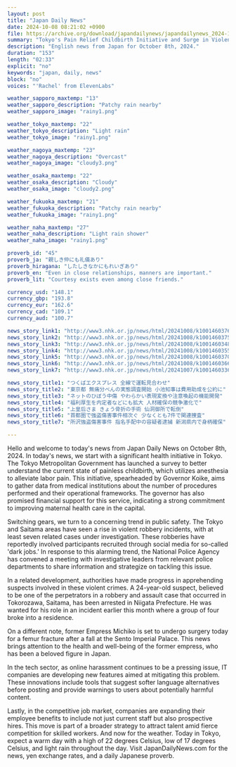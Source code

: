 ```yaml
---
layout: post
title: "Japan Daily News"
date: 2024-10-08 08:21:02 +0900
file: https://archive.org/download/japandailynews/japandailynews_2024-10-08.mp3
summary: "Tokyo's Pain Relief Childbirth Initiative and Surge in Violent Robberies, & more…"
description: "English news from Japan for October 8th, 2024."
duration: "153"
length: "02:33"
explicit: "no"
keywords: "japan, daily, news"
block: "no"
voices: "'Rachel' from ElevenLabs"

weather_sapporo_maxtemp: "13"
weather_sapporo_description: "Patchy rain nearby"
weather_sapporo_image: "rainy1.png"

weather_tokyo_maxtemp: "22"
weather_tokyo_description: "Light rain"
weather_tokyo_image: "rainy1.png"

weather_nagoya_maxtemp: "23"
weather_nagoya_description: "Overcast"
weather_nagoya_image: "cloudy3.png"

weather_osaka_maxtemp: "22"
weather_osaka_description: "Cloudy"
weather_osaka_image: "cloudy2.png"

weather_fukuoka_maxtemp: "21"
weather_fukuoka_description: "Patchy rain nearby"
weather_fukuoka_image: "rainy1.png"

weather_naha_maxtemp: "27"
weather_naha_description: "Light rain shower"
weather_naha_image: "rainy1.png"

proverb_id: "45"
proverb_ja: "親しき仲にも礼儀あり"
proverb_hiragana: "したしきなかにもれいぎあり"
proverb_en: "Even in close relationships, manners are important."
proverb_lit: "Courtesy exists even among close friends."

currency_usd: "148.1"
currency_gbp: "193.8"
currency_eur: "162.6"
currency_cad: "109.1"
currency_aud: "100.7"

news_story_link1: "http://www3.nhk.or.jp/news/html/20241008/k10014603761000.html"
news_story_link2: "http://www3.nhk.or.jp/news/html/20241008/k10014603751000.html"
news_story_link3: "http://www3.nhk.or.jp/news/html/20241008/k10014603481000.html"
news_story_link4: "http://www3.nhk.or.jp/news/html/20241008/k10014603551000.html"
news_story_link5: "http://www3.nhk.or.jp/news/html/20241008/k10014603701000.html"
news_story_link6: "http://www3.nhk.or.jp/news/html/20241008/k10014603661000.html"
news_story_link7: "http://www3.nhk.or.jp/news/html/20241007/k10014603361000.html"

news_story_title1: "つくばエクスプレス 全線で運転見合わせ"
news_story_title2: "東京都 無痛分べんの実態調査開始 小池知事は費用助成を公約に"
news_story_title3: "ネットのひぼう中傷 やわらかい表現変換や注意喚起の機能開発"
news_story_title4: "福利厚生を内定者などにも拡大 人材確保の競争激化で"
news_story_title5: "上皇后さま きょう骨折の手術 仙洞御所で転倒"
news_story_title6: "首都圏で強盗傷害事件相次ぐ 少なくとも7件で関連捜査"
news_story_title7: "所沢強盗傷害事件 指名手配中の容疑者逮捕 新潟県内で身柄確保"

---
```


Hello and welcome to today's news from Japan Daily News on October 8th, 2024. In today's news, we start with a significant health initiative in Tokyo. The Tokyo Metropolitan Government has launched a survey to better understand the current state of painless childbirth, which utilizes anesthesia to alleviate labor pain. This initiative, spearheaded by Governor Koike, aims to gather data from medical institutions about the number of procedures performed and their operational frameworks. The governor has also promised financial support for this service, indicating a strong commitment to improving maternal health care in the capital.

Switching gears, we turn to a concerning trend in public safety. The Tokyo and Saitama areas have seen a rise in violent robbery incidents, with at least seven related cases under investigation. These robberies have reportedly involved participants recruited through social media for so-called 'dark jobs.' In response to this alarming trend, the National Police Agency has convened a meeting with investigative leaders from relevant police departments to share information and strategize on tackling this issue.

In a related development, authorities have made progress in apprehending suspects involved in these violent crimes. A 24-year-old suspect, believed to be one of the perpetrators in a robbery and assault case that occurred in Tokorozawa, Saitama, has been arrested in Niigata Prefecture. He was wanted for his role in an incident earlier this month where a group of four broke into a residence.

On a different note, former Empress Michiko is set to undergo surgery today for a femur fracture after a fall at the Sento Imperial Palace. This news brings attention to the health and well-being of the former empress, who has been a beloved figure in Japan.

In the tech sector, as online harassment continues to be a pressing issue, IT companies are developing new features aimed at mitigating this problem. These innovations include tools that suggest softer language alternatives before posting and provide warnings to users about potentially harmful content.

Lastly, in the competitive job market, companies are expanding their employee benefits to include not just current staff but also prospective hires. This move is part of a broader strategy to attract talent amid fierce competition for skilled workers. And now for the weather. Today in Tokyo, expect a warm day with a high of 22 degrees Celsius, low of 17 degrees Celsius, and light rain throughout the day.  Visit JapanDailyNews.com for the news, yen exchange rates, and a daily Japanese proverb.
